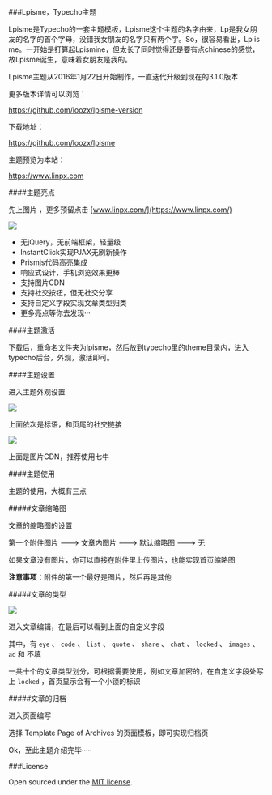 ###Lpisme，Typecho主题

Lpisme是Typecho的一套主题模板，Lpisme这个主题的名字由来，Lp是我女朋友的名字的首个字母，没错我女朋友的名字只有两个字。So，很容易看出，Lp is me。一开始是打算起Lpismine，但太长了同时觉得还是要有点chinese的感觉，故Lpisme诞生，意味着女朋友是我的。

Lpisme主题从2016年1月22日开始制作，一直迭代升级到现在的3.1.0版本

更多版本详情可以浏览：

https://github.com/loozx/lpisme-version

下载地址：

https://github.com/loozx/lpisme

主题预览为本站：

https://www.linpx.com

####主题亮点

先上图片 ，更多预留点击 [www.linpx.com/](https://www.linpx.com/)

![](http://ww3.sinaimg.cn/large/7c98397dgw1f1fiyzekxsj20il0c4gne.jpg)

 - 无jQuery，无前端框架，轻量级
 - InstantClick实现PJAX无刷新操作
 - Prismjs代码高亮集成
 - 响应式设计，手机浏览效果更棒
 - 支持图片CDN
 - 支持社交按钮，但无社交分享
 - 支持自定义字段实现文章类型归类
 - 更多亮点等你去发现···

####主题激活

下载后，重命名文件夹为lpisme，然后放到typecho里的theme目录内，进入typecho后台，外观，激活即可。

####主题设置

进入主题外观设置

![](http://ww4.sinaimg.cn/large/7c98397dgw1f1e3qav9ysj20mu0e83zi.jpg)

上面依次是标语，和页尾的社交链接

![](http://ww3.sinaimg.cn/large/7c98397dgw1f1e3ru8n7ij20mk0cn3zj.jpg)

上面是图片CDN，推荐使用七牛

####主题使用

主题的使用，大概有三点

#####文章缩略图

文章的缩略图的设置

第一个附件图片  --->  文章内图片  --->  默认缩略图  --->  无

如果文章没有图片，你可以直接在附件里上传图片，也能实现首页缩略图

**注意事项**：附件的第一个最好是图片，然后再是其他

#####文章的类型

![](http://ww1.sinaimg.cn/large/7c98397dgw1f1e3z0yyx1j20o206f0t6.jpg)

进入文章编辑，在最后可以看到上面的自定义字段

其中，有 `eye` 、  `code` 、 `list` 、 `quote` 、 `share` 、 `chat` 、 `locked` 、 `images` 、 `ad` 和 不填

一共十个的文章类型划分，可根据需要使用，例如文章加密的，在自定义字段处写上 `locked` ，首页显示会有一个小锁的标识

#####文章的归档

进入页面编写

选择 Template Page of Archives 的页面模板，即可实现归档页 

Ok，至此主题介绍完毕·····

###License

Open sourced under the [MIT license](https://github.com/loozx/lpisme/blob/master/LICENSE.md).

